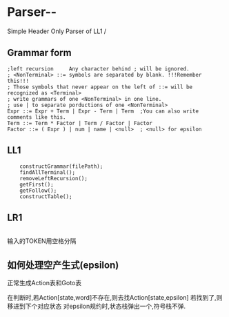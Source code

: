# Parser--
Simple Header Only Parser of LL1 /
## Grammar form
```
;left recursion     Any character behind ; will be ignored.
; <NonTerminal> ::= symbols are separated by blank. !!!Remember this!!!
; Those symbols that never appear on the left of ::= will be recognized as <Terminal>
; write grammars of one <NonTerminal> in one line.
; use | to separate porductions of one <NonTerminal>
Expr ::= Expr + Term | Expr - Term | Term  ;You can also write comments like this.
Term ::= Term * Factor | Term / Factor | Factor
Factor ::= ( Expr ) | num | name | <null>  ; <null> for epsilon
```
## LL1
```
    constructGrammar(filePath);
    findAllTerminal();
    removeLeftRecursion();
    getFirst();
    getFollow();
    constructTable();
```


## LR1
```

```
输入的TOKEN用空格分隔
## 如何处理空产生式(epsilon)
正常生成Action表和Goto表

在判断时,若Action[state,word]不存在,则去找Action[state,epsilon]
若找到了,则移进到下个对应状态
对epsilon规约时,状态栈弹出一个,符号栈不弹.
